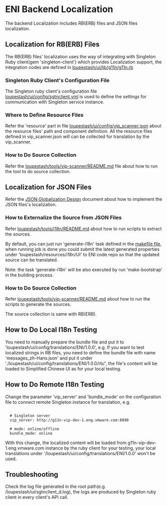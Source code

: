 # ENI Backend Localization

The backend Localization includes RB(ERB) files and JSON files localization.

## Localization for RB(ERB) Files

The RB(ERB) files' localization uses the way of integrating with Singleton Ruby client(gem 'singleton-client') which provides Localization support, the integration codes are defined in [loupestash/ui/lib/g11n/g11n.rb](../ui/lib/g11n/g11n.rb)

### Singleton Ruby Client's Configuration File

The Singleton ruby client's configuration file [loupestash/ui/config/sgtnclient.yml](../ui/config/sgtnclient.yml) is used to define the settings for communication with Singleton service instance.

### Where to Define Resource Files

Refer the 'resource' part in file [loupestash/ui/config/vip_scanner.json](../ui/config/vip_scanner.json) about the resource files' path and component definition. All the resource files defined in vip_scanner.json will can be collected for translation by the vip_scanner.

### How to Do Source Collection

Refer the [loupestash/tools/vip-scanner/README.md](../tools/vip-scanner/README.md) file about how to run the tool to do source collection.

## Localization for JSON Files

Refer the [JSON Globalization Design](https://confluence.eng.vmware.com/display/GQ/2.2+DB%28JSON%29+Gobalization+Design) document about how to implement the JSON files's localization.

### How to Externalize the Source from JSON Files

Refer [loupestash/tools/i18n/README.md](../tools/i18n/README.md) about how to run scripts to extract the sources.

By default, you can just run 'generate-i18n' task defined in the [makefile file](../ui/Makefile), when running job is done you could submit the latest generated properties under 'loupestash/resources/i18n/UI' to ENI code repo so that the updated source can be translated.

Note: the task 'generate-i18n' will be also executed by run 'make-bootstrap' in the building process.

### How to Do Source Collection

Refer [loupestash/tools/vip-scanner/README.md](../tools/i18n/README.md) about how to run the scripts to generate the sources.

The source collection is same with RB(ERB).

## How to Do Local I18n Testing

You need to manually prepare the bundle file and put it to 'loupestash/ui/config/translations/ENI/1.0.0', e.g. If you want to test localized strings in RB files, you need to define the bundle file with name 'messages_zh-Hans.json' and put it under './loupestash/ui/config/translations/ENI/1.0.0/rb/', the file's content will be loaded to Simplified Chinese UI as for your local testing.


## How to Do Remote I18n Testing

Change the parameter 'vip_server' and 'bundle_mode' on the configuration file to connect remote Singleton instance for translation, e.g.

```  

  # Singleton server
  vip_server: http://g11n-vip-dev-1.eng.vmware.com:8090

  # mode: online/offline
  bundle_mode: online

```  
With this change, the localized content will be loaded from g11n-vip-dev-1.eng.vmware.com instance by the ruby client for your testing, your local translations under '/loupestash/ui/config/translations/ENI/1.0.0' won't be used.


## Troubleshooting

Check the log file generated in the root path(e.g. /loupestash/ui/sgtnclient_d.log), the logs are produced by Singleton ruby client in every client's API call.